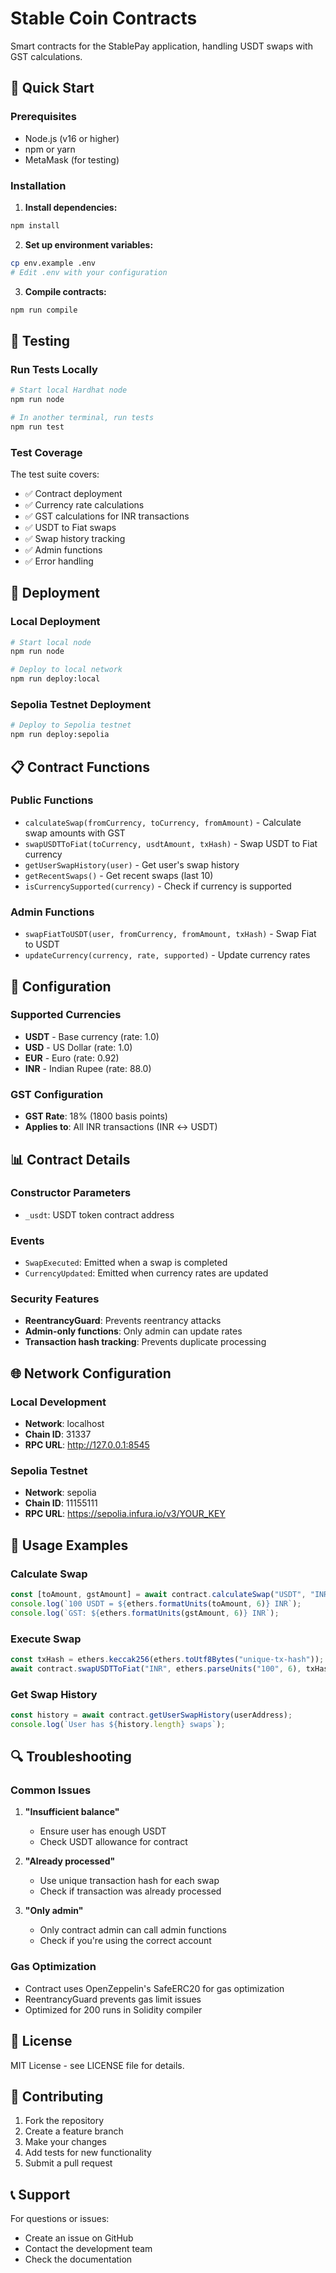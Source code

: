 # Stable Coin Contracts

Smart contracts for the StablePay application, handling USDT swaps with GST calculations.

## 🚀 Quick Start

### Prerequisites
- Node.js (v16 or higher)
- npm or yarn
- MetaMask (for testing)

### Installation

1. **Install dependencies:**
```bash
npm install
```

2. **Set up environment variables:**
```bash
cp env.example .env
# Edit .env with your configuration
```

3. **Compile contracts:**
```bash
npm run compile
```

## 🧪 Testing

### Run Tests Locally
```bash
# Start local Hardhat node
npm run node

# In another terminal, run tests
npm run test
```

### Test Coverage
The test suite covers:
- ✅ Contract deployment
- ✅ Currency rate calculations
- ✅ GST calculations for INR transactions
- ✅ USDT to Fiat swaps
- ✅ Swap history tracking
- ✅ Admin functions
- ✅ Error handling

## 🚀 Deployment

### Local Deployment
```bash
# Start local node
npm run node

# Deploy to local network
npm run deploy:local
```

### Sepolia Testnet Deployment
```bash
# Deploy to Sepolia testnet
npm run deploy:sepolia
```

## 📋 Contract Functions

### Public Functions
- `calculateSwap(fromCurrency, toCurrency, fromAmount)` - Calculate swap amounts with GST
- `swapUSDTToFiat(toCurrency, usdtAmount, txHash)` - Swap USDT to Fiat currency
- `getUserSwapHistory(user)` - Get user's swap history
- `getRecentSwaps()` - Get recent swaps (last 10)
- `isCurrencySupported(currency)` - Check if currency is supported

### Admin Functions
- `swapFiatToUSDT(user, fromCurrency, fromAmount, txHash)` - Swap Fiat to USDT
- `updateCurrency(currency, rate, supported)` - Update currency rates

## 🔧 Configuration

### Supported Currencies
- **USDT** - Base currency (rate: 1.0)
- **USD** - US Dollar (rate: 1.0)
- **EUR** - Euro (rate: 0.92)
- **INR** - Indian Rupee (rate: 88.0)

### GST Configuration
- **GST Rate**: 18% (1800 basis points)
- **Applies to**: All INR transactions (INR ↔ USDT)

## 📊 Contract Details

### Constructor Parameters
- `_usdt`: USDT token contract address

### Events
- `SwapExecuted`: Emitted when a swap is completed
- `CurrencyUpdated`: Emitted when currency rates are updated

### Security Features
- **ReentrancyGuard**: Prevents reentrancy attacks
- **Admin-only functions**: Only admin can update rates
- **Transaction hash tracking**: Prevents duplicate processing

## 🌐 Network Configuration

### Local Development
- **Network**: localhost
- **Chain ID**: 31337
- **RPC URL**: http://127.0.0.1:8545

### Sepolia Testnet
- **Network**: sepolia
- **Chain ID**: 11155111
- **RPC URL**: https://sepolia.infura.io/v3/YOUR_KEY

## 📝 Usage Examples

### Calculate Swap
```javascript
const [toAmount, gstAmount] = await contract.calculateSwap("USDT", "INR", ethers.parseUnits("100", 6));
console.log(`100 USDT = ${ethers.formatUnits(toAmount, 6)} INR`);
console.log(`GST: ${ethers.formatUnits(gstAmount, 6)} INR`);
```

### Execute Swap
```javascript
const txHash = ethers.keccak256(ethers.toUtf8Bytes("unique-tx-hash"));
await contract.swapUSDTToFiat("INR", ethers.parseUnits("100", 6), txHash);
```

### Get Swap History
```javascript
const history = await contract.getUserSwapHistory(userAddress);
console.log(`User has ${history.length} swaps`);
```

## 🔍 Troubleshooting

### Common Issues

1. **"Insufficient balance"**
   - Ensure user has enough USDT
   - Check USDT allowance for contract

2. **"Already processed"**
   - Use unique transaction hash for each swap
   - Check if transaction was already processed

3. **"Only admin"**
   - Only contract admin can call admin functions
   - Check if you're using the correct account

### Gas Optimization
- Contract uses OpenZeppelin's SafeERC20 for gas optimization
- ReentrancyGuard prevents gas limit issues
- Optimized for 200 runs in Solidity compiler

## 📄 License

MIT License - see LICENSE file for details.

## 🤝 Contributing

1. Fork the repository
2. Create a feature branch
3. Make your changes
4. Add tests for new functionality
5. Submit a pull request

## 📞 Support

For questions or issues:
- Create an issue on GitHub
- Contact the development team
- Check the documentation
